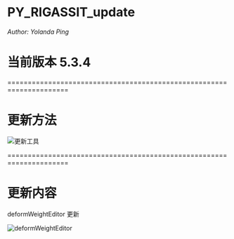 PY_RIGASSIT_update
=======================
*Author: Yolanda Ping*

# 当前版本 5.3.4

=====================================================================
# 更新方法
![更新工具](https://github.com/user-attachments/assets/1f7d5298-6938-47d2-9ceb-df5e341ea23e)

=====================================================================
# 更新内容
deformWeightEditor 更新

![deformWeightEditor](https://github.com/user-attachments/assets/63b8fb83-4245-40d6-88ad-aa960e4eab77)
